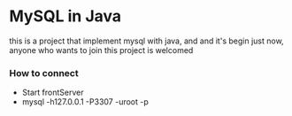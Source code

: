 # MySQL in Java

 this is a project that implement mysql with java, and and it's begin just now, anyone who wants to join this project is welcomed

### How to connect

- Start frontServer
- mysql -h127.0.0.1 -P3307 -uroot -p



